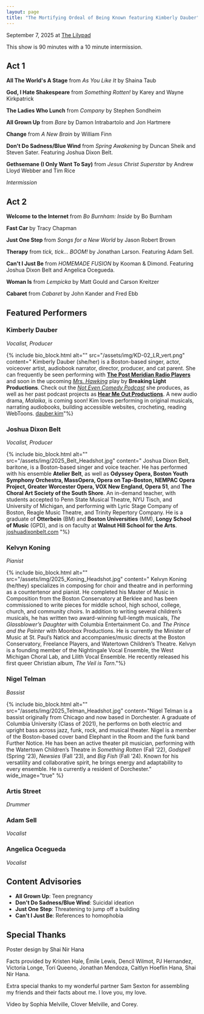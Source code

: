 ```yaml
---
layout: page
title: "The Mortifying Ordeal of Being Known featuring Kimberly Dauber"
---
```


September 7, 2025 at [The Lilypad](https://www.lilypadinman.com/)

This show is 90 minutes with a 10 minute intermission.

## Act 1

**All The World's A Stage** from <cite>As You Like It</cite> by Shaina Taub

**God, I Hate Shakespeare** from <cite>Something Rotten!</cite> by Karey and Wayne Kirkpatrick

**The Ladies Who Lunch** from <cite>Company</cite> by Stephen Sondheim

**All Grown Up** from <cite>Bare</cite> by Damon Intrabartolo and Jon Hartmere

**Change** from <cite>A New Brain</cite> by William Finn

**Don't Do Sadness/Blue Wind** from <cite>Spring Awakening</cite> by Duncan Sheik and Steven Sater. Featuring Joshua Dixon Belt.

**Gethsemane (I Only Want To Say)** from <cite>Jesus Christ Superstar</cite> by Andrew Lloyd Webber and Tim Rice

*Intermission*

## Act 2

**Welcome to the Internet** from <cite>Bo Burnham: Inside</cite> by Bo Burnham

**Fast Car** by Tracy Chapman

**Just One Step** from <cite>Songs for a New World</cite> by Jason Robert Brown

**Therapy** from <cite>tick, tick... BOOM!</cite> by Jonathan Larson. Featuring Adam Sell.

**Can't I Just Be** from <cite>HOMEMADE FUSION</cite> by Kooman & Dimond. Featuring Joshua Dixon Belt and Angelica Ocegueda.

**Woman Is** from <cite>Lempicka</cite> by Matt Gould and Carson Kreitzer

**Cabaret** from <cite>Cabaret</cite> by John Kander and Fred Ebb

## Featured Performers

### Kimberly Dauber

*Vocalist, Producer*

{% include bio_block.html 
  alt=""
  src="/assets/img/KD-02_LR_vert.png"
  content="
Kimberly Dauber (she/her) is a Boston-based singer, actor, voiceover artist, audiobook narrator, director, producer, and cat parent. She can frequently be seen performing with [**The Post Meridian Radio Players**](https://www.pmrp.org) and soon in the upcoming [<cite>Mrs. Hawking</cite>](http://www.mrshawking.com) play by **Breaking Light Productions**. Check out the [<cite>Not Even Comedy Podcast</cite>](https://www.youtube.com/playlist?list=PL_ZvJ3P0Xbf3eGFtGSrY0W0X6EgJ3mwKx) she produces, as well as her past podcast projects as [**Hear Me Out Productions**](https://www.hearmeoutproductions.com). A new audio drama, <cite>Malaika</cite>, is coming soon! Kim loves performing in original musicals, narrating audiobooks, building accessible websites, crocheting, reading WebToons. [dauber.kim](https://dauber.kim)"%}

### Joshua Dixon Belt

*Vocalist, Producer*

{% include bio_block.html
  alt=""
  src="/assets/img/2025_Belt_Headshot.jpg"
  content="
Joshua Dixon Belt, baritone, is a Boston-based singer and voice teacher. He has performed with his ensemble **Atelier Belt**, as well as **Odyssey Opera, Boston Youth Symphony Orchestra, MassOpera, Opera on Tap-Boston, NEMPAC Opera Project, Greater Worcester Opera, VOX New England, Opera 51**, and **The Choral Art Society of the South Shore**. An in-demand teacher, with students accepted to Penn State Musical Theatre, NYU Tisch, and University of Michigan, and performing with Lyric Stage Company of Boston, Reagle Music Theatre, and Trinity Repertory Company. He is a graduate of **Otterbein** (BM) and **Boston Universities** (MM), **Longy School of Music** (GPD), and is on faculty at **Walnut Hill School for the Arts**. [joshuadixonbelt.com](http://joshuadixonbelt.com)
"%}

### Kelvyn Koning

*Pianist*

{% include bio_block.html 
  alt=""
  src="/assets/img/2025_Koning_Headshot.jpg"
  content="
Kelvyn Koning (he/they) specializes in composing for choir and theatre and in performing as a countertenor and pianist. He completed his Master of Music in Composition from the Boston Conservatory at Berklee and has been commissioned to write pieces for middle school, high school, college, church, and community choirs. In addition to writing several children’s musicals, he has written two award-winning full-length musicals, <cite>The Glassblower’s Daughter</cite> with Columbia Entertainment Co. and <cite>The Prince and the Painter</cite> with Moonbox Productions. He is currently the Minister of Music at St. Paul’s Natick and accompanies/music directs at the Boston Conservatory, Freelance Players, and Watertown Children’s Theatre. Kelvyn is a founding member of the Nightingale Vocal Ensemble, the West Michigan Choral Lab, and Lilith Vocal Ensemble. He recently released his first queer Christian album, <cite>The Veil is Torn</cite>."%}

### Nigel Telman

*Bassist*

{% include bio_block.html
  alt=""
  src="/assets/img/2025_Telman_Headshot.jpg"
  content="Nigel Telman is a bassist originally from Chicago and now based in Dorchester. A graduate of Columbia University (Class of 2021), he performs on both electric and upright bass across jazz, funk, rock, and musical theater. Nigel is a member of the Boston-based cover band Elephant in the Room and the funk band Further Notice. He has been an active theater pit musician, performing with the Watertown Children’s Theatre in <cite>Something Rotten</cite> (Fall ’22), <cite>Godspell</cite> (Spring ’23), <cite>Newsies</cite> (Fall ’23), and <cite>Big Fish</cite> (Fall ’24). Known for his versatility and collaborative spirit, he brings energy and adaptability to every ensemble. He is currently a resident of Dorchester."
  wide_image="true"
%}

### Artis Street

*Drummer*

### Adam Sell

*Vocalist*

### Angelica Ocegueda

*Vocalist*

## Content Advisories
- **All Grown Up**: Teen pregnancy
- **Don't Do Sadness/Blue Wind**: Suicidal ideation
- **Just One Step**: Threatening to jump off a building
- **Can't I Just Be**: References to homophobia

## Special Thanks
Poster design by Shai Nir Hana

Facts provided by Kristen Hale, Émile Lewis, Dencil Wilmot, PJ Hernandez, Victoria Longe, Tori Queeno, Jonathan Mendoza, Caitlyn Hoeflin Hana, Shai Nir Hana.

Extra special thanks to my wonderful partner Sam Sexton for assembling my friends and their facts about me. I love you, my love.

Video by Sophia Melville, Clover Melville, and Corey.

